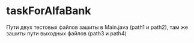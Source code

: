 # taskForAlfaBank

Пути двух тестовых файлов зашиты в Main.java (path1 и path2), там же зашиты пути выходных файлов 
(path3 и path4)